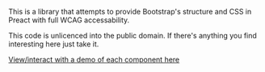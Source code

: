 This is a library that attempts to provide Bootstrap's structure and CSS in Preact with full WCAG accessability.

This code is unlicenced into the public domain. If there's anything you find interesting here just take it.

[View/interact with a demo of each component here](https://mwszekely.github.io/preact-aria-bootstrap/)